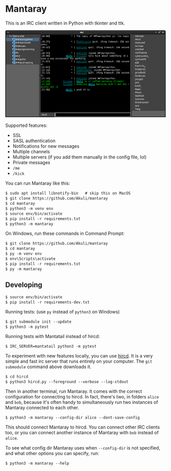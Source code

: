 # Mantaray

This is an IRC client written in Python with tkinter and ttk.

![Screenshot](screenshot.png)

Supported features:
- SSL
- SASL authentication
- Notifications for new messages
- Multiple channels
- Multiple servers (if you add them manually in the config file, lol)
- Private messages
- `/me`
- `/kick`

You can run Mantaray like this:

    $ sudo apt install libnotify-bin   # skip this on MacOS
    $ git clone https://github.com/Akuli/mantaray
    $ cd mantaray
    $ python3 -m venv env
    $ source env/bin/activate
    $ pip install -r requirements.txt
    $ python3 -m mantaray
    
On Windows, run these commands in Command Prompt:

    $ git clone https://github.com/Akuli/mantaray
    $ cd mantaray
    $ py -m venv env
    $ env\Scripts\activate
    $ pip install -r requirements.txt
    $ py -m mantaray


## Developing

    $ source env/bin/activate
    $ pip install -r requirements-dev.txt

Running tests: (use `py` instead of `python3` on Windows)

    $ git submodule init --update
    $ python3 -m pytest

Running tests with Mantatail instead of hircd:

    $ IRC_SERVER=mantatail python3 -m pytest

To experiment with new features locally, you can use [hircd](https://github.com/fboender/hircd).
It is a very simple and fast irc server that runs entirely on your computer.
The `git submodule` command above downloads it.

    $ cd hircd
    $ python3 hircd.py --foreground --verbose --log-stdout

Then in another terminal, run Mantaray.
It comes with the correct configuration for connecting to hircd.
In fact, there's two, in folders `alice` and `bob`,
because it's often handy to simultaneously run two instances of Mantaray
connected to each other.

    $ python3 -m mantaray --config-dir alice --dont-save-config

This should connect Mantaray to hircd.
You can connect other IRC clients too,
or you can connect another instance of Mantaray with `bob` instead of `alice`.

To see what config dir Mantaray uses when `--config-dir` is not specified,
and what other options you can specify, run:

    $ python3 -m mantaray --help
